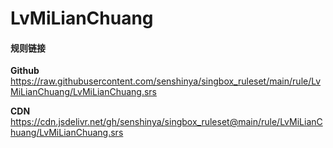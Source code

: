 # LvMiLianChuang

#### 规则链接

**Github**
https://raw.githubusercontent.com/senshinya/singbox_ruleset/main/rule/LvMiLianChuang/LvMiLianChuang.srs

**CDN**
https://cdn.jsdelivr.net/gh/senshinya/singbox_ruleset@main/rule/LvMiLianChuang/LvMiLianChuang.srs